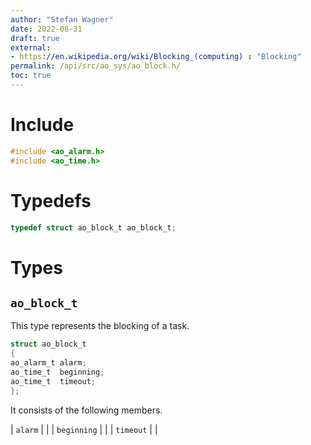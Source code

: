 ```yaml
---
author: "Stefan Wagner"
date: 2022-08-31
draft: true
external:
- https://en.wikipedia.org/wiki/Blocking_(computing) : "Blocking"
permalink: /api/src/ao_sys/ao_block.h/
toc: true
---
```


# Include

```c
#include <ao_alarm.h>
#include <ao_time.h>
```

# Typedefs

```c
typedef struct ao_block_t ao_block_t;
```

# Types

## `ao_block_t`

This type represents the blocking of a task.

```c
struct ao_block_t
{
ao_alarm_t alarm;
ao_time_t  beginning;
ao_time_t  timeout;
};
```

It consists of the following members.

| `alarm` | |
| `beginning` | |
| `timeout` | |
